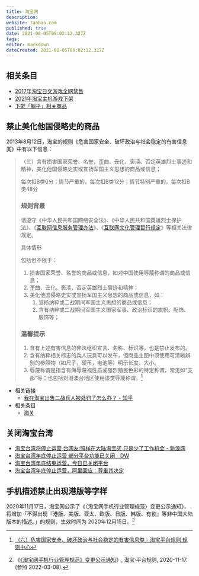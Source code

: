 ```yaml
---
title: 淘宝网
description: 
website: taobao.com
published: true
date: 2021-08-05T09:02:12.327Z
tags:
editor: markdown
dateCreated: 2021-08-05T09:02:12.327Z
---
```


## 相关条目

+ [2017年淘宝日文游戏全网禁售](/blocklist/2017年淘宝日文游戏全网禁售.md)
+ [2021年淘宝主机游戏下架](/unclear/2021年淘宝主机游戏下架.md)
+ [下架「躺平」相关商品](/activities/躺平.md)

## 禁止美化他国侵略史的商品

2013年8月12日，淘宝的规则《危害国家安全、破坏政治与社会稳定的有害信息类》中有以下信息：

> （三）含有损害国家荣誉、名誉，歪曲、丑化、亵渎、否定英雄烈士事迹和精神，美化他国侵略史实或宣扬军国主义思想的商品或信息；
>
> 每次扣B类6分；情节严重的，每次扣B类12分；情节特别严重的，每次扣B类48分
>
> ### 规则背景
>
> 请遵守《中华人民共和国网络安全法》、《中华人民共和国英雄烈士保护法》、《[互联网信息服务管理办法](/rule/国务院/互联网信息服务管理办法.md)》、《[互联网文化管理暂行规定](/rule/文化部/互联网文化管理暂行规定.md)》等相关法律规定。
>
> 具体情形
>
> 包括但不限于：
>
> 1. 损害国家荣誉、名誉的商品或信息，如对中国使用辱蔑称谓的商品或信息；
> 2. 歪曲、丑化、亵渎、否定英雄烈士事迹和精神；
> 3. 美化他国侵略史实或宣扬军国主义思想的商品或信息，如：
>     1. 宣扬纳粹或二战期间军国主义思想的商品或信息；
>     2. 含有纳粹或二战期间军国主义国家军事、政治标识的旗帜、配饰、服饰等；
>
> ### 温馨提示
>
> 1. 含有上述有害信息的非法组织宣言、名称、标识等，也是禁止发布的。
> 2. 含有纳粹相关标志的兵人玩具可以发布，但商品主图中须使用可清晰辨别的参照物（如尺子，硬币，电池等）明示长度、大小。
> 3. 辱蔑称谓是指含有侮辱蔑视性质或强烈殖民色彩的特定称谓，常见如“支那”等；也包括对港澳台地区使用该类辱蔑称谓。[^r06_1]

[^r06_1]: [（六）危害国家安全、破坏政治与社会稳定的有害信息类 - 淘宝平台规则 规则中心](https://rulechannel.taobao.com/?ype=detail&ruleId=88&cId=89&type=detail#/rule/detail?ruleId=88&cId=89)

+ 相关链接
    + [我在淘宝出售二战兵人被处罚了怎么办？ - 知乎](https://archive.is/V8oxw "https://www.zhihu.com/question/388469436")
+ 相关条目
    + [海关](../serviceprovider/海关.md)

## 关闭淘宝台湾

+ [淘宝台湾将停止运营 台网友:照样在大陆淘宝买 只是少了工作机会 - 新浪网](https://archive.is/xgErI "https://finance.sina.com.cn/tech/2020-10-15/doc-iiznctkc5697616.shtml")
+ [淘宝台湾年底停止运营 部分平台功能已关闭 - DW](https://web.archive.org/web/20210915004530/https://www.dw.com/zh/淘宝台湾年底停止运营-部分平台功能已关闭/a-55288447)
+ [淘宝台湾年底结束运营，今日已关闭平台](https://web.archive.org/web/20210122004701/https://cn.engadget.com/taobao-taiwan-closure-074039132.html)
+ [淘宝台湾年底停止运营，阿里回应：尊重其决定](https://archive.is/9dj0t "https://www.guancha.cn/ChanJing/2020_10_15_568195.shtml")

## 手机描述禁止出现港版等字样

2020年11月17日，淘宝网公示了《〈淘宝网手机行业管理规范〉变更公示通知》，将增加「不得出现『港版、美版、亚太、欧版、日版、韩版、有锁』等非中国大陆版本的描述。」的规则，生效时间为 2020年12月15日。[^81]

[^81]: 《[《淘宝网手机行业管理规范》变更公示通知](https://rulechannel.taobao.com/?type=detail&ruleId=11003244&cId=81#/rule/detail?ruleId=11003244&cId=81)》, 淘宝·平台规则, 2020-11-17. (参照 2022-03-08).
